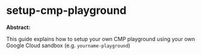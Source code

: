 # setup-cmp-playground

**Abstract:**

This guide explains how to setup your own CMP playground using your own Google Cloud sandbox \(e.g. `yourname-playground`\)

